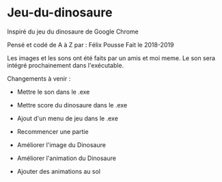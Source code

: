 # Jeu-du-dinosaure
Inspiré du jeu du dinosaure de Google Chrome

Pensé et codé de A à Z par : Félix Pousse
Fait le 2018-2019

Les images et les sons ont été faits par un amis et moi meme.
Le son sera intégré prochainement dans l'exécutable.


Changements à venir : 
  - Mettre le son dans le .exe
  - Mettre score du dinosaure dans le .exe
  - Ajout d'un menu de jeu dans le .exe
  
  - Recommencer une partie
  - Améliorer l'image du Dinosaure
  - Améliorer l'animation du Dinosaure
  - Ajouter des animations au sol
